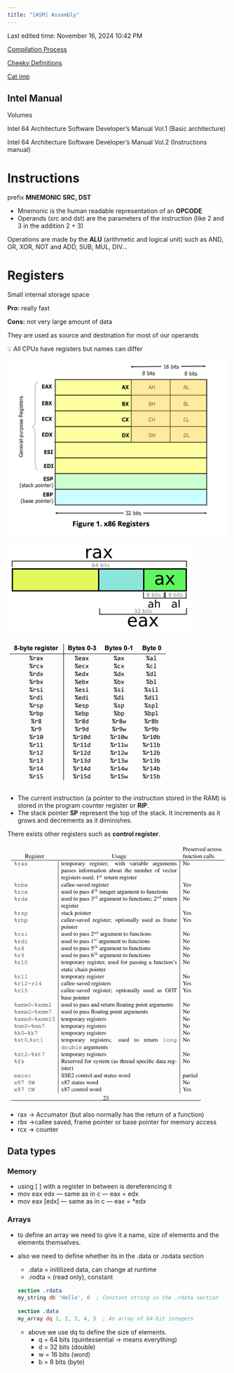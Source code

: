 ```yaml
---
title: "[ASM] Assembly"
---
```

Last edited time: November 16, 2024 10:42 PM

[Compilation Process](%5BASM%5D%20Assembly/Compilation%20Process.md)

[Cheeky Definitions](%5BASM%5D%20Assembly/Cheeky%20Definitions.md)

[Cat imp](%5BASM%5D%20Assembly/Cat%20imp.md)

## Intel Manual

Volumes

Intel 64 Architecture Software Developer’s Manual Vol.1 (Basic architecture)

Intel 64 Architecture Software Developer’s Manual Vol.2 (Instructions manual)

# Instructions

prefix **MNEMONIC SRC, DST**

- Mnemonic is the human readable representation of an **OPCODE**
- Operands (src and dst) are the parameters of the instruction (like 2 and 3 in the addition 2 + 3)

Operations are made by the **ALU** (arithmetic and logical unit) such as AND, OR, XOR, NOT and ADD, SUB, MUL, DIV…

# Registers

Small internal storage space

**Pro:** really fast

**Cons:** not very large amount of data

They are used as source and destination for most of our operands

<aside>
💡 All CPUs have registers but names can differ

</aside>

![Untitled](%5BASM%5D%20Assembly/Untitled.png)

![Untitled](%5BASM%5D%20Assembly/Untitled%201.png)

![Untitled](%5BASM%5D%20Assembly/Untitled%202.png)

- The current instruction (a pointer to the instruction stored in the RAM) is stored in the program counter register or **RIP**.
- The stack pointer **SP** represent the top of the stack. It increments as it grows and decrements as it diminishes.

There exists other registers such as **control register**.

![Untitled](%5BASM%5D%20Assembly/Untitled%203.png)

- rax → Accumator (but also normally has the return of a function)
- rbx →callee saved, frame pointer or base pointer for memory access
- rcx → counter

## Data types

### Memory

- using [ ] with a register in between is dereferencing it
- mov eax edx   — same as in c —   eax = edx
- mov eax [edx]   — same as in c —   eax = *edx

### Arrays

- to define an array we need to give it a name, size of elements and the elements themselves.
- also we need to define whether its in the .data or .rodata section
    - .data = initilized data, can change at runtime
    - .rodta = (read only), constant
    
    ```nasm
    section .rdata
    my_string db 'Hello', 0  ; Constant string in the .rdata section
    ```
    
    ```nasm
    section .data
    my_array dq 1, 2, 3, 4, 5  ; An array of 64-bit integers
    ```
    
    - above we use dq to define the size of elements.
        - q = 64 bits (quintessential → means everything)
        - d = 32 bits (double)
        - w = 16 bits (word)
        - b = 8 bits (byte)
